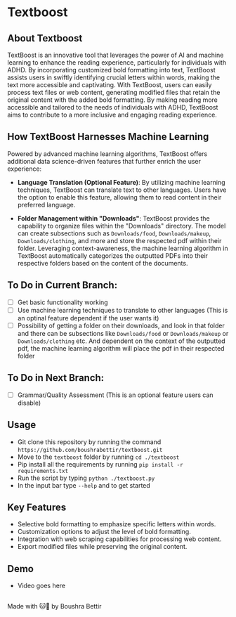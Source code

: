 # Textboost

## About Textboost
TextBoost is an innovative tool that leverages the power of AI and machine learning to enhance the reading experience, particularly for individuals with ADHD. By incorporating customized bold formatting into text, TextBoost assists users in swiftly identifying crucial letters within words, making the text more accessible and captivating. With TextBoost, users can easily process text files or web content, generating modified files that retain the original content with the added bold formatting. By making reading more accessible and tailored to the needs of individuals with ADHD, TextBoost aims to contribute to a more inclusive and engaging reading experience.

## How TextBoost Harnesses Machine Learning
Powered by advanced machine learning algorithms, TextBoost offers additional data science-driven features that further enrich the user experience:

- **Language Translation (Optional Feature)**: By utilizing machine learning techniques, TextBoost can translate text to other languages. Users have the option to enable this feature, allowing them to read content in their preferred language.

- **Folder Management within "Downloads"**: TextBoost provides the capability to organize files within the "Downloads" directory. The model can create subsections such as `Downloads/food`, `Downloads/makeup`, `Downloads/clothing`, and more and store the respected pdf within their folder. Leveraging context-awareness, the machine learning algorithm in TextBoost automatically categorizes the outputted PDFs into their respective folders based on the content of the documents.

## To Do in Current Branch:
- [ ] Get basic functionality working
- [ ] Use machine learning techniques to translate to other languages (This is an optinal feature dependent if the user wants it)
- [ ] Possibility of getting a folder on their downloads, and look in that folder and there can be subsections like `Downloads/food` or `Downloads/makeup` or `Downloads/clothing` etc. And dependent on the context of the outputted pdf, the machine learning algorithm will place the pdf in their respected folder

## To Do in Next Branch:
- [ ] Grammar/Quality Assessment (This is an optional feature users can disable)

## Usage
- Git clone this repository by running the command `https://github.com/boushrabettir/textboost.git`
- Move to the `textboost` folder by running `cd ./textboost`
- Pip install all the requirements by running `pip install -r requirements.txt`
- Run the script by typing `python ./textboost.py`
- In the input bar type `--help` and to get started

## Key Features
- Selective bold formatting to emphasize specific letters within words.
- Customization options to adjust the level of bold formatting.
- Integration with web scraping capabilities for processing web content.
- Export modified files while preserving the original content.

## Demo
* Video goes here
##
Made with 🐱💛 by Boushra Bettir
